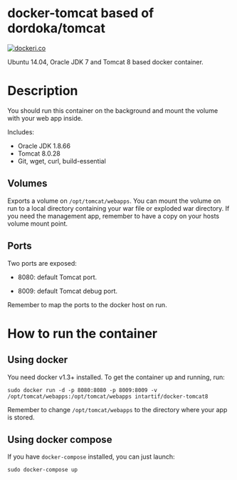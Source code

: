 docker-tomcat based of dordoka/tomcat
=============

[![dockeri.co](http://dockeri.co/image/dordoka/tomcat)](https://registry.hub.docker.com/u/dordoka/tomcat/)

Ubuntu 14.04, Oracle JDK 7 and Tomcat 8 based docker container.

# Description
You should run this container on the background and mount the volume with your web app inside.

Includes:

 - Oracle JDK 1.8.66
 - Tomcat 8.0.28
 - Git, wget, curl, build-essential
 
## Volumes
Exports a volume on `/opt/tomcat/webapps`.
You can mount the volume on run to a local directory containing your war file or exploded war directory.
If you need the management app, remember to have a copy on your hosts volume mount point.

## Ports
Two ports are exposed:

 - 8080: default Tomcat port.
  
 - 8009: default Tomcat debug port.

Remember to map the ports to the docker host on run.


# How to run the container
## Using docker
You need docker v1.3+ installed. To get the container up and running, run:
 
```
sudo docker run -d -p 8080:8080 -p 8009:8009 -v /opt/tomcat/webapps:/opt/tomcat/webapps intartif/docker-tomcat8
```
Remember to change `/opt/tomcat/webapps` to the directory where your app is stored.

## Using docker compose
If you have `docker-compose` installed, you can just launch:

```
sudo docker-compose up
```

